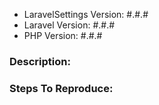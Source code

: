 - LaravelSettings Version: #.#.#
- Laravel Version: #.#.#
- PHP Version: #.#.#

### Description:

### Steps To Reproduce:
